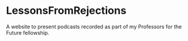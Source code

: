# LessonsFromRejections

A website to present podcasts recorded as part of my Professors for the Future fellowship.
